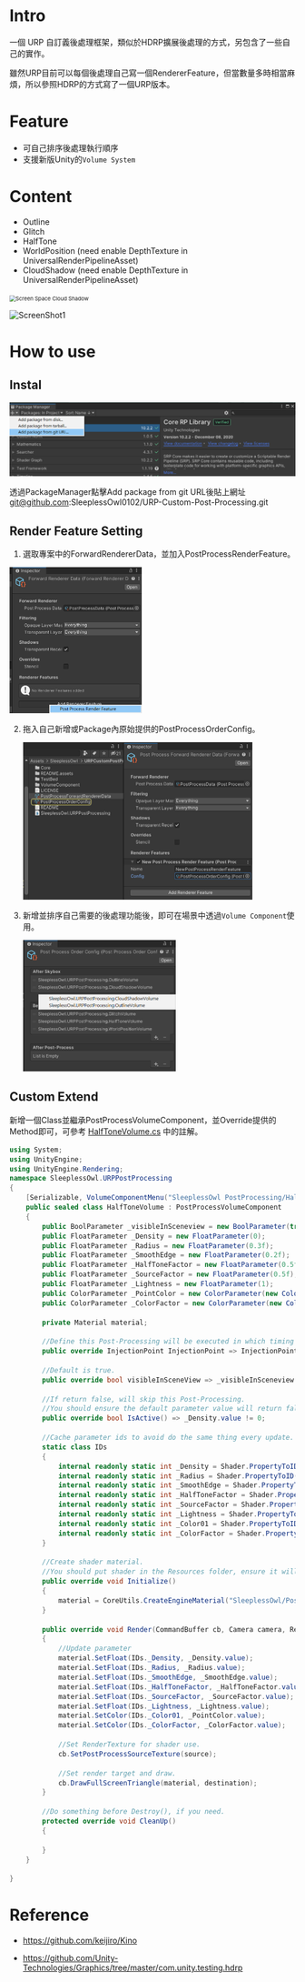 ﻿

# Intro

一個 URP 自訂義後處理框架，類似於HDRP擴展後處理的方式，另包含了一些自己的實作。

雖然URP目前可以每個後處理自己寫一個RendererFeature，但當數量多時相當麻煩，所以參照HDRP的方式寫了一個URP版本。

# Feature

* 可自己排序後處理執行順序
* 支援新版Unity的`Volume System`

# Content

* Outline
* Glitch
* HalfTone
* WorldPosition (need enable DepthTexture in UniversalRenderPipelineAsset)
* CloudShadow (need enable DepthTexture in UniversalRenderPipelineAsset)

<img src="README.assets/Screen%20Space%20Cloud%20Shadow.gif" alt="Screen Space Cloud Shadow" style="zoom: 67%;" />

![ScreenShot1](README.assets/ScreenShot1.gif)

# How to use

## Instal

![image-20210103235138876](README.assets/image-20210103235138876.png)

透過PackageManager點擊Add package from git URL後貼上網址 
git@github.com:SleeplessOwl0102/URP-Custom-Post-Processing.git

## Render Feature Setting

1. 選取專案中的ForwardRendererData，並加入PostProcessRenderFeature。

<img src="README.assets/image-20210103211531529.png" alt="image-20210103211531529" style="zoom:50%;" />

2. 拖入自己新增或Package內原始提供的PostProcessOrderConfig。

   <img src="README.assets/image-20210103211835888.png" alt="image-20210103211835888" style="zoom:50%;" />

3. 新增並排序自己需要的後處理功能後，即可在場景中透過`Volume Component`使用。

   <img src="README.assets/image-20210103212125330.png" alt="image-20210103212125330" style="zoom:50%;" />

## Custom Extend

新增一個Class並繼承PostProcessVolumeComponent，並Override提供的Method即可，可參考 [HalfToneVolume.cs](VolumeComponent\HalfToneVolume.cs) 中的註解。

```c#
using System;
using UnityEngine;
using UnityEngine.Rendering;
namespace SleeplessOwl.URPPostProcessing
{
    [Serializable, VolumeComponentMenu("SleeplessOwl PostProcessing/HalfTone")]
    public sealed class HalfToneVolume : PostProcessVolumeComponent
    {
        public BoolParameter _visibleInSceneview = new BoolParameter(true);
        public FloatParameter _Density = new FloatParameter(0);
        public FloatParameter _Radius = new FloatParameter(0.3f);
        public FloatParameter _SmoothEdge = new FloatParameter(0.2f);
        public FloatParameter _HalfToneFactor = new FloatParameter(0.5f);
        public FloatParameter _SourceFactor = new FloatParameter(0.5f);
        public FloatParameter _Lightness = new FloatParameter(1);
        public ColorParameter _PointColor = new ColorParameter(new Color(0, 0, 0, 1));
        public ColorParameter _ColorFactor = new ColorParameter(new Color(1, 1, 1, 1));

        private Material material;

        //Define this Post-Processing will be executed in which timing in URP pipeline.
        public override InjectionPoint InjectionPoint => InjectionPoint.BeforePostProcess;

        //Default is true.
        public override bool visibleInSceneView => _visibleInSceneview.value;

        //If return false, will skip this Post-Processing.
        //You should ensure the default parameter value will return false in this method, let disable volume component work.
        public override bool IsActive() => _Density.value != 0;

        //Cache parameter ids to avoid do the same thing every update.
        static class IDs
        {
            internal readonly static int _Density = Shader.PropertyToID("_Density");
            internal readonly static int _Radius = Shader.PropertyToID("_Radius");
            internal readonly static int _SmoothEdge = Shader.PropertyToID("_SmoothEdge");
            internal readonly static int _HalfToneFactor = Shader.PropertyToID("_HalfToneFactor");
            internal readonly static int _SourceFactor = Shader.PropertyToID("_SourceFactor");
            internal readonly static int _Lightness = Shader.PropertyToID("_Lightness");
            internal readonly static int _Color01 = Shader.PropertyToID("_Color01");
            internal readonly static int _ColorFactor = Shader.PropertyToID("_ColorFactor");
        }

        //Create shader material.
        //You should put shader in the Resources folder, ensure it will be included in Asset Bundle, or add it use another way by yourself.
        public override void Initialize()
        {
            material = CoreUtils.CreateEngineMaterial("SleeplessOwl/Post-Processing/HalfTone");
        }

        public override void Render(CommandBuffer cb, Camera camera, RenderTargetIdentifier source, RenderTargetIdentifier destination)
        {
            //Update parameter
            material.SetFloat(IDs._Density, _Density.value);
            material.SetFloat(IDs._Radius, _Radius.value);
            material.SetFloat(IDs._SmoothEdge, _SmoothEdge.value);
            material.SetFloat(IDs._HalfToneFactor, _HalfToneFactor.value);
            material.SetFloat(IDs._SourceFactor, _SourceFactor.value);
            material.SetFloat(IDs._Lightness, _Lightness.value);
            material.SetColor(IDs._Color01, _PointColor.value);
            material.SetColor(IDs._ColorFactor, _ColorFactor.value);

            //Set RenderTexture for shader use.
            cb.SetPostProcessSourceTexture(source);

            //Set render target and draw.
            cb.DrawFullScreenTriangle(material, destination);
        }

        //Do something before Destroy(), if you need.
        protected override void CleanUp()
        {

        }
    }

}
```



# Reference

* https://github.com/keijiro/Kino

* https://github.com/Unity-Technologies/Graphics/tree/master/com.unity.testing.hdrp
